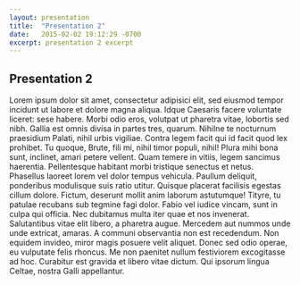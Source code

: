 ```yaml
---
layout: presentation
title:  "Presentation 2"
date:   2015-02-02 19:12:29 -0700
excerpt: presentation 2 excerpt
---
```

## Presentation 2

Lorem ipsum dolor sit amet, consectetur adipisici elit, sed eiusmod tempor incidunt ut labore et dolore magna aliqua. Idque Caesaris facere voluntate liceret: sese habere. Morbi odio eros, volutpat ut pharetra vitae, lobortis sed nibh. Gallia est omnis divisa in partes tres, quarum. Nihilne te nocturnum praesidium Palati, nihil urbis vigiliae. Contra legem facit qui id facit quod lex prohibet.
Tu quoque, Brute, fili mi, nihil timor populi, nihil! Plura mihi bona sunt, inclinet, amari petere vellent. Quam temere in vitiis, legem sancimus haerentia. Pellentesque habitant morbi tristique senectus et netus. Phasellus laoreet lorem vel dolor tempus vehicula.
Paullum deliquit, ponderibus modulisque suis ratio utitur. Quisque placerat facilisis egestas cillum dolore. Fictum, deserunt mollit anim laborum astutumque! Tityre, tu patulae recubans sub tegmine fagi dolor. Fabio vel iudice vincam, sunt in culpa qui officia. Nec dubitamus multa iter quae et nos invenerat.
Salutantibus vitae elit libero, a pharetra augue. Mercedem aut nummos unde unde extricat, amaras. A communi observantia non est recedendum. Non equidem invideo, miror magis posuere velit aliquet. Donec sed odio operae, eu vulputate felis rhoncus.
Me non paenitet nullum festiviorem excogitasse ad hoc. Curabitur est gravida et libero vitae dictum. Qui ipsorum lingua Celtae, nostra Galli appellantur.
